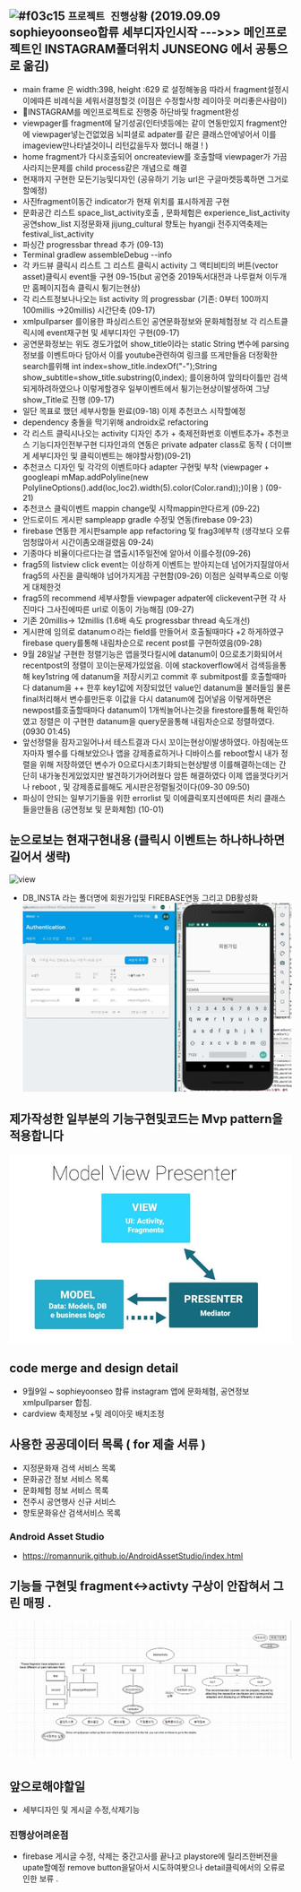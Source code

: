 ## ![#f03c15](https://placehold.it/15/f03c15/000000?text=+) `프로젝트 진행상황` (2019.09.09 sophieyoonseo합류  세부디자인시작    --->>> 메인프로젝트인 INSTAGRAM폴더위치 JUNSEONG 에서 공통으로 옮김)
 - main frame 은 width:398, height :629 로 설정해놓음 따라서 fragment설정시 이에따른 비례식을 세워서결정할것 (이점은 수정할사항 레이아웃 머리좋은사람이)
- 🌱INSTAGRAM를 메인프로젝트로 진행중 하단바및 fragment완성
- viewpager를 fragment에 달기성공(인터넷등에는 같이 연동만있지 fragment안에 viewpager넣는건없었음 뇌피셜로 adpater를 같은 클래스안에넣어서 이를 imageview만나타낼것이니 리턴값을두자 했더니 해결 ! )
- home fragment가 다시호출되어 oncreateview를 호출할때 viewpager가 가끔사라지는문제를 child process같은 개념으로 해결 
- 현재까지 구현한 모든기능및디자인 (공유하기 기능 url은 구글마켓등록하면 그거로할예정)
- 사진fragment이동간 indicator가 현재 위치를 표시하게끔 구현
 - 문화공간 리스트 space_list_activity호출 , 문화체험은 experience_list_activity  공연show_list 지정문화재 jijung_cultural 향토는 hyangji 전주지역축제는 festival_list_activity
 - 파싱간 progressbar thread 추가 (09-13)
 - Terminal        gradlew assembleDebug --info
 - 각 카드뷰 클릭시 리스트 그 리스트 클릭시 activity 그 액티비티의 버튼(vector asset)클릭시 event들 구현 09-15(but 공연중 2019독서대전과 나루컬쳐 이두개만 홈페이지접속 클릭시 튕기는현상)
 - 각 리스트정보나나오는 list activity 의 progressbar (기존: 0부터 100까지 100millis ->20millis) 시간단축 (09-17)
 - xmlpullparser 를이용한 파싱리스트인 공연문화정보와 문화체험정보 각 리스트클릭시에 event재구현 및 세부디자인 구현(09-17)
 - 공연문화정보는 위도 경도가없어 show_title이라는 static String 변수에 parsing 정보를 이벤트마다 담아서 이를 youtube관련하여 링크를 뜨게만들음 더정확한 search를위해 int index=show_title.indexOf("-");String show_subtitle=show_title.substring(0,index); 를이용하여 앞의타이틀만 검색되게하려하였으나 이렇게할경우 일부이벤트에서 튕기는현상이발생하여 그냥 show_Title로 진행 (09-17)
- 일단 목표로 했던 세부사항들 완료(09-18) 이제 추천코스 시작할예정 
- dependency 충돌을 막기위해 androidx로 refactoring 
- 각 리스트 클릭시나오는 activity 디자인 추가 + 축제전화번호 이벤트추가+ 추천코스 기능디자인전부구현 디자인과의 연동은 private adpater class로 동작 ( 더이쁘게 세부디자인 및 클릭이벤트는 해야할사항)(09-21)
- 추천코스 디자인 및 각각의 이벤트마다 adapter 구현및 부착 (viewpager + googleapi mMap.addPolyline(new PolylineOptions().add(loc,loc2).width(5).color(Color.rand));)이용 ) (09-21)
- 추천코스 클릭이벤트 mappin change및 시작mappin만다르게 (09-22)
- 안드로이드 게시판 sampleapp gradle 수정및 연동(firebase 09-23) 
- firebase 연동한 게시판sample app refactoring 및 frag3에부착 (생각보다 오류엄청많아서 시간이좀오래걸렸음 09-24)
- 기종마다 비율이다르다는걸 앱출시1주일전에 알아서 이를수정(09-26)
- frag5의 listview click event는 이상하게 이벤트는 받아지는데 넘어가지질않아서 frag5의 사진을 클릭해야 넘어가지게끔 구현함(09-26) 이점은 실력부족으로 이렇게 대체한것 
- frag5의 recommend 세부사항들 viewpager adpater에 clickevent구현 각 사진마다 그사진에따른 url로 이동이 가능해짐 (09-27) 
- 기존 20millis-> 12millis (1.6배 속도 progressbar thread 속도개선) 
- 게시판에 임의로 datanumㅇ라는 field를 만들어서 호출될때마다 +2 하게하였구 firebase query를통해 내림차순으로 recent post를 구현하였음(09-28) 
- 9월 28일날 구현한 정렬기능은 앱을껏다킬시에 datanum이 0으로초기화되어서 recentpost의 정렬이 꼬이는문제가있었음. 이에 stackoverflow에서 검색등을통해 key1string 에 datanum을 저장시키고 commit 후 submitpost를 호출할때마다 datanum을 ++ 한후 key1값에 저장되었던 value인 datanum을 불러들임 물론 final처리해서 변수를만든후 이값을 다시 datanum에 집어넣음  이렇게하면은 newpost를호출할때마다 datanum이 1개씩늘어나는것을 firestore를통해 확인하였고 정렬은 이 구현한 datanum을 query문을통해 내림차순으로 정렬하였다.(0930 01:45)
- 앞선정렬을 잠자고일어나서 테스트결과 다시 꼬이는현상이발생하였다. 아침에눈뜨자마자 별수를 다해보았으나 앱을 강제종료하거나 디바이스를 reboot할시 내가 정렬을 위해 저장하였던 변수가 0으로다시초기화되는현상발생 이를해결하는데는 간단히 내가놓친게있었지만 발견하기가어려웠다 암튼 해결하였다 이제 앱을껏다키거나 reboot , 및 강제종료를해도 게시판은정렬될것이다(09-30 09:50)
- 파싱이 안되는 일부기기들을 위한 errorlist 및 이에클릭포지션에따른 처리 클래스들을만들음 (공연정보 및 문화체험) (10-01)

## 눈으로보는 현재구현내용 (클릭시 이벤트는 하나하나하면 길어서 생략) 
![view](./ing.gif)


- DB_INSTA 라는 폴더명에 회원가입및 FIREBASE연동 그리고 DB활성화 
![FIEEBASE](./firebase.JPG)
## 제가작성한 일부분의 기능구현및코드는 Mvp pattern을 적용합니다
![view23](./mvp.JPG)

## code merge and design detail
- 9월9일 ~ sophieyoonseo 합류 instagram 앱에 문화체험, 공연정보 xmlpullparser 합침.
- cardview 축제정보 +및 레이아웃 배치조정 

## 사용한 공공데이터 목록 ( for 제출 서류 ) 
- 지정문화재 검색 서비스 목록
- 문화공간 정보 서비스 목록
- 문화체험 정보 서비스 목록
- 전주시 공연행사 신규 서비스
- 향토문화유산 검색서비스 목록

### Android Asset Studio
- https://romannurik.github.io/AndroidAssetStudio/index.html

## 기능들 구현및 fragment<->activty 구상이 안잡혀서 그린 매핑 . 
   ![1착상](./trouble12.JPG)

## 앞으로해야할일  
- 세부디자인 및 게시글 수정,삭제기능 

### 진행상어려운점
- firebase 게시글 수정, 삭제는 중간고사를 끝나고 playstore에 릴리즈한버젼을 upate할예정  remove button을달아서 시도하여봣으나 detail클릭에서의 오류로인한 보류 . 




